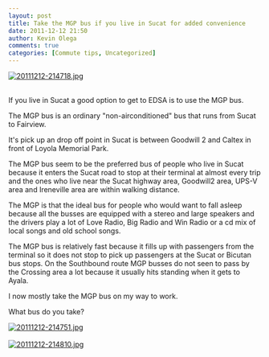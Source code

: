 ```yaml
---
layout: post
title: Take the MGP bus if you live in Sucat for added convenience
date: 2011-12-12 21:50
author: Kevin Olega
comments: true
categories: [Commute tips, Uncategorized]
---
```

<a href="http://philippineislandliving.com/wp-content/uploads/2011/12/20111212-214718.jpg"><img src="http://philippineislandliving.com/wp-content/uploads/2011/12/20111212-214718.jpg" alt="20111212-214718.jpg" class="alignnone size-full" /></a><br /><br />

If you live in Sucat a good option to get to EDSA is to use the MGP bus. 

The MGP bus is an ordinary "non-airconditioned" bus that runs from Sucat to Fairview. 

It's pick up an drop off point in Sucat is between Goodwill 2 and Caltex in front of Loyola Memorial Park. 

The MGP bus seem to be the preferred bus of people who live in Sucat because it enters the Sucat road to stop at their terminal at almost every trip and the ones who live near the Sucat highway area, Goodwill2 area, UPS-V area and Ireneville area are within walking distance. 

The MGP is that the ideal bus for people who would want to fall asleep because all the busses are equipped with a stereo and large speakers and the drivers play a lot of Love Radio, Big Radio and Win Radio or a cd mix of local songs and old school songs. 

The MGP bus is relatively fast because it fills up with passengers from the terminal so it does not stop to pick up passengers at the Sucat or Bicutan bus stops. On the Southbound route MGP busses do not seen to pass by the Crossing area a lot because it usually hits standing when it gets to Ayala. 

I now mostly take the MGP bus on my way to work. 

What bus do you take?

<a href="http://philippineislandliving.com/wp-content/uploads/2011/12/20111212-214751.jpg"><img src="http://philippineislandliving.com/wp-content/uploads/2011/12/20111212-214751.jpg" alt="20111212-214751.jpg" class="alignnone size-full" /></a><br /><br /><a href="http://philippineislandliving.com/wp-content/uploads/2011/12/20111212-214810.jpg"><img src="http://philippineislandliving.com/wp-content/uploads/2011/12/20111212-214810.jpg" alt="20111212-214810.jpg" class="alignnone size-full" /></a>
